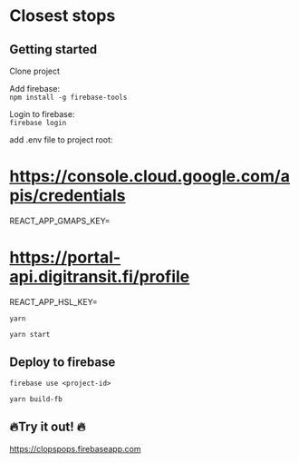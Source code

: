 # Closest stops

## Getting started

Clone project

Add firebase:  
`npm install -g firebase-tools`

Login to firebase:  
`firebase login`

add .env file to project root:  
# https://console.cloud.google.com/apis/credentials
REACT_APP_GMAPS_KEY=  
# https://portal-api.digitransit.fi/profile
REACT_APP_HSL_KEY=

`yarn`

`yarn start`

## Deploy to firebase

`firebase use <project-id>`

`yarn build-fb`

## 🔥Try it out! 🔥

https://clopspops.firebaseapp.com
